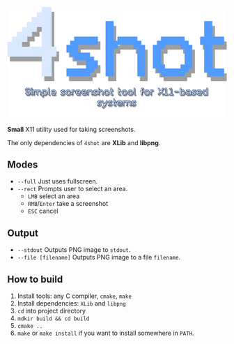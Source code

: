 <p align="center">
  <img src="4shot.png"/>
</p>

**Small** X11 utility used for taking screenshots.

The only dependencies of `4shot` are **XLib** and **libpng**.

## Modes
- `--full` Just uses fullscreen.
- `--rect` Prompts user to select an area.
    - `LMB` select an area
    - `RMB`/`Enter` take a screenshot
    - `ESC` cancel

## Output
- `--stdout` Outputs PNG image to `stdout`.
- `--file [filename]` Outputs PNG image to a file `filename`.

## How to build
1. Install tools: any C compiler, `cmake`, `make`
2. Install dependencies: `XLib` and `libpng`
3. `cd` into project directory
4. `mdkir build && cd build`
5. `cmake ..`
6. `make` or `make install` if you want to install somewhere in `PATH`.
